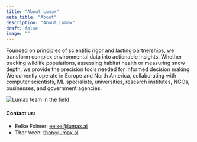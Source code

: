 ```yaml
---
title: "About Lumax"
meta_title: "About"
description: "About Lumax"
draft: false
image: ""
---
```


Founded on principles of scientific rigor and lasting partnerships, we transform complex environmental data into actionable insights. Whether tracking wildlife populations, assessing habitat health or measuring snow depth, we provide the precision tools needed for informed decision making. We currently operate in Europe and North America, collaborating with computer scientists, ML specialists, universities, research institutes, NGOs, businesses, and government agencies.

![Lumax team in the field](/images/ThorEelke.jpg)

#### Contact us:


- Eelke Folmer: [eelke@lumax.ai](mailto:eelke@lumax.ai)
- Thor Veen:  [thor@lumax.ai](mailto:thor@lumax.ai)

